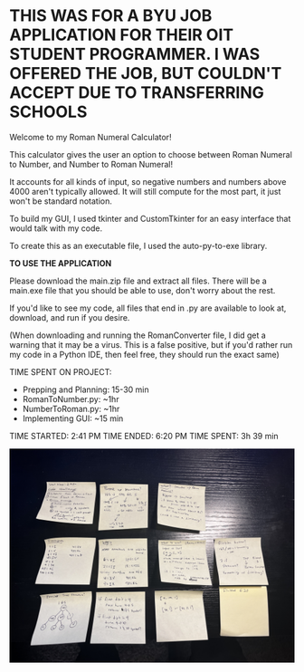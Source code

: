 # THIS WAS FOR A BYU JOB APPLICATION FOR THEIR OIT STUDENT PROGRAMMER. I WAS OFFERED THE JOB, BUT COULDN'T ACCEPT DUE TO TRANSFERRING SCHOOLS

Welcome to my Roman Numeral Calculator!

This calculator gives the user an option to choose between Roman Numeral to Number, and Number to Roman Numeral!

It accounts for all kinds of input, so negative numbers and numbers above 4000 aren't typically allowed. It will still compute for the most part, it just won't be standard notation.

To build my GUI, I used tkinter and CustomTkinter for an easy interface that would talk with my code.

To create this as an executable file, I used the auto-py-to-exe library.


**TO USE THE APPLICATION**

Please download the main.zip file and extract all files. There will be a main.exe file that you should be able to use, don't worry about the rest.

If you'd like to see my code, all files that end in .py are available to look at, download, and run if you desire.

(When downloading and running the RomanConverter file, I did get a warning that it may be a virus. This is a false positive, but if you'd rather run my code in a Python IDE, then feel free, they should run the exact same)



TIME SPENT ON PROJECT:
- Prepping and Planning: 15-30 min
- RomanToNumber.py: ~1hr
- NumberToRoman.py: ~1hr
- Implementing GUI: ~15 min

TIME STARTED: 2:41 PM
TIME ENDED: 6:20 PM
TIME SPENT: 3h 39 min

![Notes from Coding Project](https://github.com/Tweagan11/Coding-Challenge-3-30/blob/master/Notes.JPG)
